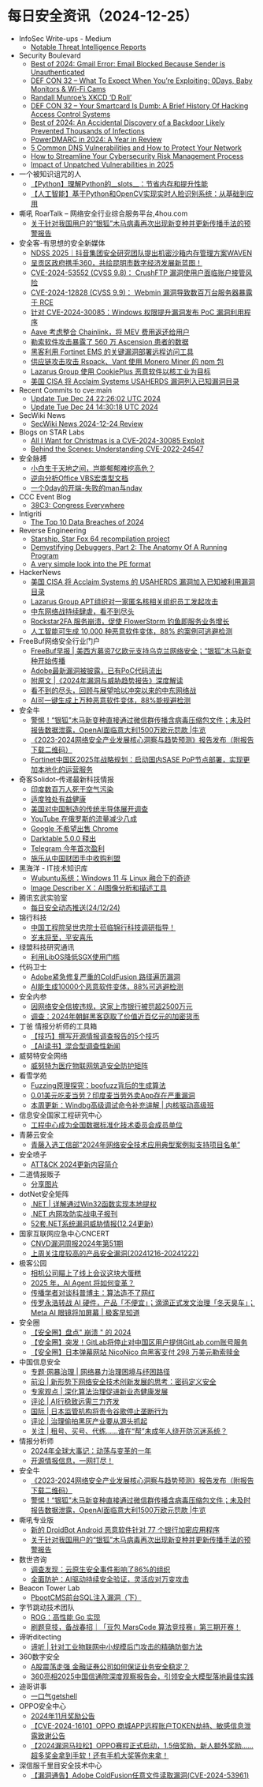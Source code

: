 # 每日安全资讯（2024-12-25）

- InfoSec Write-ups - Medium
  - [Notable Threat Intelligence Reports](https://infosecwriteups.com/notable-threat-intelligence-reports-b263b0973322?source=rss----7b722bfd1b8d---4)
- Security Boulevard
  - [Best of 2024: Gmail Error: Email Blocked Because Sender is Unauthenticated](https://securityboulevard.com/2024/12/550-5-7-26-gmail-error-email-blocked-because-sender-is-unauthenticated-2/)
  - [DEF CON 32 – What To Expect When You’re Exploiting: 0Days, Baby Monitors & Wi-Fi Cams](https://securityboulevard.com/2024/12/def-con-32-what-to-expect-when-youre-exploiting-0days-baby-monitors-wi-fi-cams/)
  - [Randall Munroe’s XKCD ‘D Roll’](https://securityboulevard.com/2024/12/randall-munroes-xkcd-d-roll/)
  - [DEF CON 32 – Your Smartcard Is Dumb: A Brief History Of Hacking Access Control Systems](https://securityboulevard.com/2024/12/def-con-32-your-smartcard-is-dumb-a-brief-history-of-hacking-access-control-systems/)
  - [Best of 2024: An Accidental Discovery of a Backdoor Likely Prevented Thousands of Infections](https://securityboulevard.com/2024/12/an-accidental-discovery-of-a-backdoor-likely-prevented-thousands-of-infections-2/)
  - [PowerDMARC in 2024: A Year in Review](https://securityboulevard.com/2024/12/powerdmarc-in-2024-a-year-in-review/)
  - [5 Common DNS Vulnerabilities and How to Protect Your Network](https://securityboulevard.com/2024/12/5-common-dns-vulnerabilities-and-how-to-protect-your-network/)
  - [How to Streamline Your Cybersecurity Risk Management Process](https://securityboulevard.com/2024/12/how-to-streamline-your-cybersecurity-risk-management-process/)
  - [Impact of Unpatched Vulnerabilities in 2025](https://securityboulevard.com/2024/12/impact-of-unpatched-vulnerabilities-in-2025/)
- 一个被知识诅咒的人
  - [【Python】理解Python的__slots__：节省内存和提升性能](https://blog.csdn.net/nokiaguy/article/details/144703377)
  - [【人工智能】基于Python和OpenCV实现实时人脸识别系统：从基础到应用](https://blog.csdn.net/nokiaguy/article/details/144703356)
- 嘶吼 RoarTalk – 网络安全行业综合服务平台,4hou.com
  - [关于针对我国用户的“银狐”木马病毒再次出现新变种并更新传播手法的预警报告](https://www.4hou.com/posts/XPVo)
- 安全客-有思想的安全新媒体
  - [NDSS 2025｜抖音集团安全研究团队提出机密沙箱内存管理方案WAVEN](https://www.anquanke.com/post/id/302977)
  - [呈贡区政府携手360，共绘昆明市数字经济发展新蓝图！](https://www.anquanke.com/post/id/302974)
  - [CVE-2024-53552 (CVSS 9.8)： CrushFTP 漏洞使用户面临账户接管风险](https://www.anquanke.com/post/id/302971)
  - [CVE-2024-12828 (CVSS 9.9)： Webmin 漏洞导致数百万台服务器暴露于 RCE](https://www.anquanke.com/post/id/302968)
  - [针对 CVE-2024-30085：Windows 权限提升漏洞发布 PoC 漏洞利用程序](https://www.anquanke.com/post/id/302963)
  - [Aave 考虑整合 Chainlink，将 MEV 费用返还给用户](https://www.anquanke.com/post/id/302960)
  - [勒索软件攻击暴露了 560 万 Ascension 患者的数据](https://www.anquanke.com/post/id/302957)
  - [黑客利用 Fortinet EMS 的关键漏洞部署远程访问工具](https://www.anquanke.com/post/id/302954)
  - [供应链攻击攻击 Rspack、Vant 使用 Monero Miner 的 npm 包](https://www.anquanke.com/post/id/302951)
  - [Lazarus Group 使用 CookiePlus 恶意软件以核工业为目标](https://www.anquanke.com/post/id/302948)
  - [美国 CISA 将 Acclaim Systems USAHERDS 漏洞列入已知漏洞目录](https://www.anquanke.com/post/id/302945)
- Recent Commits to cve:main
  - [Update Tue Dec 24 22:26:02 UTC 2024](https://github.com/trickest/cve/commit/04eadfe4ead93d5a9ff42adb174e31e78f2003e9)
  - [Update Tue Dec 24 14:30:18 UTC 2024](https://github.com/trickest/cve/commit/6a17dca4f5cf263f58ce3f34d872b5931b3db806)
- SecWiki News
  - [SecWiki News 2024-12-24 Review](http://www.sec-wiki.com/?2024-12-24)
- Blogs on STAR Labs
  - [All I Want for Christmas is a CVE-2024-30085 Exploit](https://starlabs.sg/blog/2024/all-i-want-for-christmas-is-a-cve-2024-30085-exploit/)
  - [Behind the Scenes: Understanding CVE-2022-24547](https://starlabs.sg/blog/2024/12-behind-the-scenes-understanding-cve-2022-24547/)
- 安全脉搏
  - [小白生于天地之间，岂能郁郁难挖高危？](https://www.secpulse.com/archives/205484.html)
  - [逆向分析Office VBS宏类型文档](https://www.secpulse.com/archives/205567.html)
  - [一个0day的开端-失败的man与nday](https://www.secpulse.com/archives/205498.html)
- CCC Event Blog
  - [38C3: Congress Everywhere](https://events.ccc.de/2024/12/24/38c3-everywhere/)
- Intigriti
  - [The Top 10 Data Breaches of 2024](https://www.intigriti.com/blog/business-insights/the-top-10-data-breaches-of-2024)
- Reverse Engineering
  - [Starship, Star Fox 64 recompilation project](https://www.reddit.com/r/ReverseEngineering/comments/1hljoiw/starship_star_fox_64_recompilation_project/)
  - [Demystifying Debuggers, Part 2: The Anatomy Of A Running Program](https://www.reddit.com/r/ReverseEngineering/comments/1hl4234/demystifying_debuggers_part_2_the_anatomy_of_a/)
  - [A very simple look into the PE format](https://www.reddit.com/r/ReverseEngineering/comments/1hlhewx/a_very_simple_look_into_the_pe_format/)
- HackerNews
  - [美国 CISA 将 Acclaim Systems 的 USAHERDS 漏洞加入已知被利用漏洞目录](https://hackernews.cc/archives/56480)
  - [Lazarus Group APT组织对一家匿名核相关组织员工发起攻击](https://hackernews.cc/archives/56478)
  - [中东网络战持续肆虐，看不到尽头](https://hackernews.cc/archives/56476)
  - [Rockstar2FA 服务崩溃，促使 FlowerStorm 钓鱼即服务业务增长](https://hackernews.cc/archives/56474)
  - [人工智能可生成 10,000 种恶意软件变体，88% 的案例可逃避检测](https://hackernews.cc/archives/56471)
- FreeBuf网络安全行业门户
  - [FreeBuf早报 | 美西方募资7亿欧元支持乌克兰网络安全；“银狐”木马新变种开始传播](https://www.freebuf.com/news/418431.html)
  - [Adobe最新漏洞被披露，已有PoC代码流出](https://www.freebuf.com/news/418426.html)
  - [附原文 |《2024年漏洞与威胁趋势报告》深度解读](https://www.freebuf.com/vuls/418381.html)
  - [看不到的尽头，回顾与展望哈以冲突以来的中东网络战](https://www.freebuf.com/news/418373.html)
  - [AI可一键生成上万种恶意软件变体，88%能规避检测](https://www.freebuf.com/news/418362.html)
- 安全牛
  - [警惕！“银狐”木马新变种直接通过微信群传播含病毒压缩包文件；未及时报告数据泄露，OpenAI面临意大利1500万欧元罚款 |牛览](https://www.aqniu.com/homenews/107646.html)
  - [《2023-2024网络安全产业发展核心洞察与趋势预测》报告发布（附报告下载二维码）](https://www.aqniu.com/homenews/107645.html)
  - [Fortinet中国区2025年战略规划：启动国内SASE PoP节点部署，实现更加本地化的运营服务](https://www.aqniu.com/vendor/107642.html)
- 奇客Solidot–传递最新科技情报
  - [印度数百万人死于空气污染](https://www.solidot.org/story?sid=80142)
  - [适度独处有益健康](https://www.solidot.org/story?sid=80141)
  - [美国对中国制造的传统半导体展开调查](https://www.solidot.org/story?sid=80140)
  - [YouTube 在俄罗斯的流量减少八成](https://www.solidot.org/story?sid=80139)
  - [Google 不希望出售 Chrome](https://www.solidot.org/story?sid=80138)
  - [Darktable 5.0.0 释出](https://www.solidot.org/story?sid=80137)
  - [Telegram 今年首次盈利](https://www.solidot.org/story?sid=80136)
  - [施乐从中国财团手中收购利盟](https://www.solidot.org/story?sid=80135)
- 黑海洋 - IT技术知识库
  - [Wubuntu系统：Windows 11 与 Linux 融合下的奇迹](https://www.upx8.com/4604)
  - [Image Describer X：AI图像分析和描述工具](https://www.upx8.com/4603)
- 腾讯玄武实验室
  - [每日安全动态推送(24/12/24)](https://mp.weixin.qq.com/s?__biz=MzA5NDYyNDI0MA==&mid=2651959963&idx=1&sn=52852a942942e4992e96c4a6e194ec09&chksm=8baed204bcd95b121df87594c49d574f37cab177b590f4a6806c15411b832a0bd2c72ae1cb37&scene=58&subscene=0#rd)
- 锦行科技
  - [中国工程院吴世忠院士莅临锦行科技调研指导！](https://mp.weixin.qq.com/s?__biz=MzIxNTQxMjQyNg==&mid=2247493556&idx=1&sn=6c3442e2c83966cc4649329a12e1a74e&chksm=979a1c11a0ed9507ddec01da895b0036dc331dca0b98bdc6ed379870b6c0d99101021ceae0b0&scene=58&subscene=0#rd)
  - [岁末将至，平安喜乐](https://mp.weixin.qq.com/s?__biz=MzIxNTQxMjQyNg==&mid=2247493556&idx=2&sn=cd8291eda21c4d29d35734db57265fb5&chksm=979a1c11a0ed9507e4a28b25ee78a6a2acbf7a824e4bd73bac9b9cbd2ecc58d5200433ab3f56&scene=58&subscene=0#rd)
- 绿盟科技研究通讯
  - [利用LibOS降低SGX使用门槛](https://mp.weixin.qq.com/s?__biz=MzIyODYzNTU2OA==&mid=2247498138&idx=1&sn=5c837a62353956bf5bb9234385cf0771&chksm=e84c5f45df3bd6538f90ba9a54a660075b5a03d28392a03bdcce1572c39a2e1af06c75d973f8&scene=58&subscene=0#rd)
- 代码卫士
  - [Adobe紧急修复严重的ColdFusion 路径遍历漏洞](https://mp.weixin.qq.com/s?__biz=MzI2NTg4OTc5Nw==&mid=2247521882&idx=1&sn=1a457064eddc19fcc7a712086557d5cb&chksm=ea94a730dde32e267f2aef8e7cac134060cd8861b682e2aac8af75f6d38f506106b86532bb75&scene=58&subscene=0#rd)
  - [AI能生成10000个恶意软件变体，88%可逃避检测](https://mp.weixin.qq.com/s?__biz=MzI2NTg4OTc5Nw==&mid=2247521882&idx=2&sn=3eb9867746eacad2a0cc120368846a0d&chksm=ea94a730dde32e2629d13fc926350efa7812c5d973c3ef4a5b726e29afdeadcc55276749ffd8&scene=58&subscene=0#rd)
- 安全内参
  - [因网络安全信披违规，这家上市银行被罚超2500万元](https://mp.weixin.qq.com/s?__biz=MzI4NDY2MDMwMw==&mid=2247513347&idx=1&sn=97548dcca93551b2ea3636e369bfebdd&chksm=ebfaf223dc8d7b35ca39c1c3a37a0120b03a4b619fda5fe9fe51edb45d3886b87485e6480ee6&scene=58&subscene=0#rd)
  - [调查：2024年朝鲜黑客窃取了价值近百亿元的加密货币](https://mp.weixin.qq.com/s?__biz=MzI4NDY2MDMwMw==&mid=2247513347&idx=2&sn=889a88f01bb26c410ba9df109cf45e8a&chksm=ebfaf223dc8d7b358ac8b02707546624ba024bfcdf508944114c6153788ddc495d1924fed7dd&scene=58&subscene=0#rd)
- 丁爸 情报分析师的工具箱
  - [【技巧】撰写开源情报调查报告的5个技巧](https://mp.weixin.qq.com/s?__biz=MzI2MTE0NTE3Mw==&mid=2651148270&idx=1&sn=06dbd58980abb03ad29799c59588129e&chksm=f1af38d4c6d8b1c2b7abfa5c9341e805428f1e4c39d363a068310c57916f95957b801b580646&scene=58&subscene=0#rd)
  - [【AI读书】混合型调查性新闻](https://mp.weixin.qq.com/s?__biz=MzI2MTE0NTE3Mw==&mid=2651148270&idx=2&sn=15aceb4a44f974531c5994392e7e68a6&chksm=f1af38d4c6d8b1c2f21421434ce3799eba26fcd86ba768b7ce90e50962eee25180ab1fba11f4&scene=58&subscene=0#rd)
- 威努特安全网络
  - [威努特为医疗物联网筑造安全防护矩阵](https://mp.weixin.qq.com/s?__biz=MzAwNTgyODU3NQ==&mid=2651129979&idx=1&sn=f1c5ed3a345c5964db48c099a592f801&chksm=80e712cbb7909bddcbdbb4871c070f99e1aad223be50396767d2555c746afd6452c819b93b39&scene=58&subscene=0#rd)
- 看雪学苑
  - [Fuzzing原理探究：boofuzz背后的生成算法](https://mp.weixin.qq.com/s?__biz=MjM5NTc2MDYxMw==&mid=2458587741&idx=1&sn=0b451de82671954d27622c11080a1879&chksm=b18c22d786fbabc17eb157aff259d4b3ce71ca71ad3b5c49af79713d62a8e162782dd69f36e9&scene=58&subscene=0#rd)
  - [0.01美元吃麦当劳？印度麦当劳外卖App存在严重漏洞](https://mp.weixin.qq.com/s?__biz=MjM5NTc2MDYxMw==&mid=2458587741&idx=2&sn=69f46c917601d0c81a95befbfe959dc3&chksm=b18c22d786fbabc120ce82c955e10d51efdef9e9dcef7dc43d3c84de58fee5999a398fe76d6d&scene=58&subscene=0#rd)
  - [本周更新：Windbg高级调试命令补充讲解 | 内核驱动高级班](https://mp.weixin.qq.com/s?__biz=MjM5NTc2MDYxMw==&mid=2458587741&idx=3&sn=14ee323fb2ea4766b278ea4473011b4f&chksm=b18c22d786fbabc1bdb914e7302d6ed8c84013d7b36687b013ba4e91e71e31559a754f28aaaf&scene=58&subscene=0#rd)
- 信息安全国家工程研究中心
  - [工程中心成为全国数据标准化技术委员会成员单位](https://mp.weixin.qq.com/s?__biz=MzU5OTQ0NzY3Ng==&mid=2247498663&idx=1&sn=fb9a989f376a858efdcff1758035f2dc&chksm=feb67ab4c9c1f3a2f0ce3c0fe0f6538b4440d903c3e6238a7f78941389413071cab7ca4f3a68&scene=58&subscene=0#rd)
- 青藤云安全
  - [青藤入选工信部“2024年网络安全技术应用典型案例拟支持项目名单”](https://mp.weixin.qq.com/s?__biz=MzAwNDE4Mzc1NA==&mid=2650849824&idx=1&sn=7d4bfb7803ebddbb1b6935813365393b&chksm=80dba185b7ac2893c7a0c1d50f0389f3c06fc0be41c2701f26c0e989fe74e811adbca1ca1773&scene=58&subscene=0#rd)
- 安全喷子
  - [ATT&CK 2024更新内容简介](https://mp.weixin.qq.com/s?__biz=MzUzMDk0MjY2NQ==&mid=2247484263&idx=1&sn=35e7bbdbe5e9a7a5fc253e0c563743bc&chksm=fa4b5cc1cd3cd5d7c3f2bc58cc7ba262a7272f13f706311fe32c1fedf745987d8efede2aa9ca&scene=58&subscene=0#rd)
- 二道情报贩子
  - [分享图片](https://mp.weixin.qq.com/s?__biz=MzU5NTA3MTk5Ng==&mid=2247489672&idx=1&sn=0edac1e2faeffa7fee16dab11d8cef15&chksm=fe76de1bc901570dbf418188165faf5638649854f317ba599d14fd31f6624339edb5cc0d7dee&scene=58&subscene=0#rd)
- dotNet安全矩阵
  - [.NET | 详解通过Win32函数实现本地提权](https://mp.weixin.qq.com/s?__biz=MzUyOTc3NTQ5MA==&mid=2247497683&idx=1&sn=9d02e2022258556da5cc2df0550f652f&chksm=fa59593ecd2ed02818024a367a80c0d927db0b7eef2610ef0991846b63f36f50fcb02e688d3e&scene=58&subscene=0#rd)
  - [.NET 内网攻防实战电子报刊](https://mp.weixin.qq.com/s?__biz=MzUyOTc3NTQ5MA==&mid=2247497683&idx=2&sn=6f2f1e99e700224e670fa2b8a7d7fcec&chksm=fa59593ecd2ed028d5a372b60cabccfa37ea8802925649bd46ad0a02d52c6736cf76a19e4652&scene=58&subscene=0#rd)
  - [52套.NET系统漏洞威胁情报(12.24更新)](https://mp.weixin.qq.com/s?__biz=MzUyOTc3NTQ5MA==&mid=2247497683&idx=3&sn=d7780a5d9d05f1a65998a1855fc4a1bb&chksm=fa59593ecd2ed028f25856a38e2d06ea581067b22ae53dbd52309329831e91d6403e3704f6ae&scene=58&subscene=0#rd)
- 国家互联网应急中心CNCERT
  - [CNVD漏洞周报2024年第51期](https://mp.weixin.qq.com/s?__biz=MzIwNDk0MDgxMw==&mid=2247499550&idx=1&sn=622098dcd766068e4c23662a34d39664&chksm=973acc7ca04d456a0d7b990ef469c60e62feaca1c5c24d2dbbce68195a4120cda0cb4f074b77&scene=58&subscene=0#rd)
  - [上周关注度较高的产品安全漏洞(20241216-20241222)](https://mp.weixin.qq.com/s?__biz=MzIwNDk0MDgxMw==&mid=2247499550&idx=2&sn=ad48a11257a083ed0783d7c9f95fe243&chksm=973acc7ca04d456a195d6f1cc7e15f66f8e20cbc1f811736933f78a8e856ecb806c3865e3067&scene=58&subscene=0#rd)
- 极客公园
  - [相机公司瞄上了线上会议这块大蛋糕](https://mp.weixin.qq.com/s?__biz=MTMwNDMwODQ0MQ==&mid=2653070577&idx=1&sn=5b47f1c2797530060b2c51ac6d0ea820&chksm=7e57d94749205051110631ea858da282a48d087497a3b3e56ec21dcce63bd69936522c3f621f&scene=58&subscene=0#rd)
  - [2025 年，AI Agent 将如何变革？](https://mp.weixin.qq.com/s?__biz=MTMwNDMwODQ0MQ==&mid=2653070540&idx=1&sn=044760c2a10968aac53fe86280ca9568&chksm=7e57d97a4920506cbc78dfe217e056520c7abf8a57b4c7bfeabd3af18679b08db1d5658a6355&scene=58&subscene=0#rd)
  - [传播学者对谈科普博主：算法造不了网红](https://mp.weixin.qq.com/s?__biz=MTMwNDMwODQ0MQ==&mid=2653070540&idx=2&sn=13fd3beefc87f58ae8af99d3a9beb96b&chksm=7e57d97a4920506c2288ff3551159d70a94c4339caf47f212f3b6a0f0e05d8d728cf1c3d61f1&scene=58&subscene=0#rd)
  - [传罗永浩转战 AI 硬件，产品「不便宜」；滴滴正式发文治理「冬天臭车」；Meta AI 眼镜将加屏幕 | 极客早知道](https://mp.weixin.qq.com/s?__biz=MTMwNDMwODQ0MQ==&mid=2653070500&idx=1&sn=3c64bbf343a896c34a84db6e58673efb&chksm=7e57d9124920500425e9051d9e44476d287e4a30c250574bfd0bd3ef98d9d6004db8552eea58&scene=58&subscene=0#rd)
- 安全圈
  - [【安全圈】盘点" 崩溃 " 的 2024](https://mp.weixin.qq.com/s?__biz=MzIzMzE4NDU1OQ==&mid=2652066903&idx=1&sn=36c25e0bcd6b736bef1f2732300088c5&chksm=f36e7817c419f10110a22d54ccf2185c6dee1bae82704f655af002451cb13d8f931f805ea14b&scene=58&subscene=0#rd)
  - [【安全圈】突发！GitLab将停止对中国区用户提供GitLab.com账号服务](https://mp.weixin.qq.com/s?__biz=MzIzMzE4NDU1OQ==&mid=2652066903&idx=2&sn=864191a625f27c17468da3dfdff3f8f7&chksm=f36e7817c419f10124de956a3660e0ceee21fe85ab7322c586cb025939caba3f5e0cda3e7413&scene=58&subscene=0#rd)
  - [【安全圈】日本弹幕网站 NicoNico 向黑客支付 298 万美元勒索赎金](https://mp.weixin.qq.com/s?__biz=MzIzMzE4NDU1OQ==&mid=2652066903&idx=3&sn=8e77e867c5725aad13410bfad8f64f09&chksm=f36e7817c419f1015cd01bd99d26e90785d51bf3874e3d41ccd090e199add84ad218fe9a9ce6&scene=58&subscene=0#rd)
- 中国信息安全
  - [专题·网暴治理 | 网络暴力治理困境与纾困路径](https://mp.weixin.qq.com/s?__biz=MzA5MzE5MDAzOA==&mid=2664232942&idx=1&sn=0751bf42af3ddb1e3077a4c1fcafa786&chksm=8b59f517bc2e7c01073a98df30def3de77f78003e85780dce85de815accfb42a311eb5c8bcee&scene=58&subscene=0#rd)
  - [前沿 | 新形势下网络安全技术创新发展的思考：密码定义安全](https://mp.weixin.qq.com/s?__biz=MzA5MzE5MDAzOA==&mid=2664232942&idx=2&sn=6d62da77694d3fe3a3afe03b0d2b20c4&chksm=8b59f517bc2e7c01eb2e45a994bac2028d499592a1c70017c74582a9b93a46f48ad16d58bd15&scene=58&subscene=0#rd)
  - [专家观点 | 深化算法治理促进新业态健康发展](https://mp.weixin.qq.com/s?__biz=MzA5MzE5MDAzOA==&mid=2664232942&idx=3&sn=b0cd4a64537066916981ac12c927f0af&chksm=8b59f517bc2e7c01656f3fa6033649253b49891f554b6a883bd03edfd2385f26b5bf425c4eba&scene=58&subscene=0#rd)
  - [评论 | AI行稳致远需三力齐发](https://mp.weixin.qq.com/s?__biz=MzA5MzE5MDAzOA==&mid=2664232942&idx=4&sn=849da0f816d66b144253bcb9b99dccba&chksm=8b59f517bc2e7c01545a716675eb2dc649a01348bffb1360b0268976e458b885790c0d466f45&scene=58&subscene=0#rd)
  - [国际 | 日本监管机构将责令谷歌停止垄断行为](https://mp.weixin.qq.com/s?__biz=MzA5MzE5MDAzOA==&mid=2664232942&idx=5&sn=2c3847d274001f80a0782fdcaf1f0d2e&chksm=8b59f517bc2e7c01206760a26a861c9a360be89cc95b7ecd3faba1376e9b2c7d81484a827af9&scene=58&subscene=0#rd)
  - [评论 | 治理偷拍黑灰产业要从源头抓起](https://mp.weixin.qq.com/s?__biz=MzA5MzE5MDAzOA==&mid=2664232942&idx=6&sn=37fee8fa3e736428d8c94fe55024c1fd&chksm=8b59f517bc2e7c0112541001c2d293ae66e14bf9ed4fb89f7c04d4ee74c832f81baeaf8a157b&scene=58&subscene=0#rd)
  - [关注 | 租号、买号、代练……谁在“帮”未成年人绕开防沉迷系统？](https://mp.weixin.qq.com/s?__biz=MzA5MzE5MDAzOA==&mid=2664232942&idx=7&sn=ec7bbfe03d63695355905352325bc723&chksm=8b59f517bc2e7c01c16890a2cb1ccda17fc76e6282f89dd39e57ba815727adf17a1828be4dfb&scene=58&subscene=0#rd)
- 情报分析师
  - [2024年全球大事记：动荡与变革的一年](https://mp.weixin.qq.com/s?__biz=MzA3Mjc1MTkwOA==&mid=2650558394&idx=1&sn=8854716fdcef74562d071c73834680c2&chksm=871161f1b066e8e7dbf2a8cdb9228dac25e5fb5b220a6b60f789dba903a28835da8ada8b0628&scene=58&subscene=0#rd)
  - [开源情报信息，一网打尽！](https://mp.weixin.qq.com/s?__biz=MzA3Mjc1MTkwOA==&mid=2650558394&idx=2&sn=e9cc02482a9641a77f515419bfd64ebe&chksm=871161f1b066e8e7589f8eb6afde98c5589a5bb26c0d4ed27227f33fdb055f7ecb2b4c86bd5f&scene=58&subscene=0#rd)
- 安全牛
  - [《2023-2024网络安全产业发展核心洞察与趋势预测》报告发布（附报告下载二维码）](https://mp.weixin.qq.com/s?__biz=MjM5Njc3NjM4MA==&mid=2651134269&idx=1&sn=6f10757c993596456ab492dd160738ec&chksm=bd15a9ee8a6220f897bcf414b01e48e979a322488808c0dc81c00dc4184cb111a537a95234b3&scene=58&subscene=0#rd)
  - [警惕！“银狐”木马新变种直接通过微信群传播含病毒压缩包文件；未及时报告数据泄露，OpenAI面临意大利1500万欧元罚款 |牛览](https://mp.weixin.qq.com/s?__biz=MjM5Njc3NjM4MA==&mid=2651134269&idx=2&sn=afd0f6b69622c7cf6d3e839a2271aab0&chksm=bd15a9ee8a6220f8be9fe37069a10deca451f71dbbd491a0cdf66843298fd2ceeb0937950a4d&scene=58&subscene=0#rd)
- 嘶吼专业版
  - [新的 DroidBot Android 恶意软件针对 77 个银行加密应用程序](https://mp.weixin.qq.com/s?__biz=MzI0MDY1MDU4MQ==&mid=2247580391&idx=1&sn=2bdac2222c560e9b5607fbdcb854f116&chksm=e9146addde63e3cb11d73bc8e2f025fd4c2e18886e4150c631b0a062b509c2570c7fc6fbdf9f&scene=58&subscene=0#rd)
  - [关于针对我国用户的“银狐”木马病毒再次出现新变种并更新传播手法的预警报告](https://mp.weixin.qq.com/s?__biz=MzI0MDY1MDU4MQ==&mid=2247580391&idx=2&sn=23de1b043af5c153525d164e5d3d9ace&chksm=e9146addde63e3cb6e8e7728703bb79f4e4ab4de2c060ab634d3c60f45e142918b007688e484&scene=58&subscene=0#rd)
- 数世咨询
  - [调查发现：云原生安全事件影响了86%的组织](https://mp.weixin.qq.com/s?__biz=MzkxNzA3MTgyNg==&mid=2247532362&idx=1&sn=1ef53203596f0cf534a24ac3d68c01bf&chksm=c1440df7f63384e17dfeda94950bb317f4aa822e356dbcdec898160195d974865a8cc513a062&scene=58&subscene=0#rd)
  - [全面防护：AI驱动持续安全验证，灵活应对万变攻击](https://mp.weixin.qq.com/s?__biz=MzkxNzA3MTgyNg==&mid=2247532362&idx=2&sn=79d5261945bfb3ba3fd28449c4c4708b&chksm=c1440df7f63384e11bd9d6662c1ff79bdf6aee06f55bcbd7ff6f549b50bd51192c32cfae55f8&scene=58&subscene=0#rd)
- Beacon Tower Lab
  - [PbootCMS前台SQL注入漏洞（下）](https://mp.weixin.qq.com/s?__biz=MzkyNzcxNTczNA==&mid=2247486906&idx=1&sn=f30579afd864dc32a4b8d966b5fbe1e1&chksm=c2229543f5551c558c86f7d33bc347df36ebd379953234d4ab58a8fa78e529582b937f73bc2d&scene=58&subscene=0#rd)
- 字节跳动技术团队
  - [ROG：高性能 Go 实现](https://mp.weixin.qq.com/s?__biz=MzI1MzYzMjE0MQ==&mid=2247512539&idx=1&sn=f2dbd5354b56264ec897adc9b5af1a3e&chksm=e9d37a39dea4f32f9abd9411b8257a7e27df22dfa437d7df061c7eb1e33df79e8338d517f03d&scene=58&subscene=0#rd)
  - [刷题竞技，备战春招｜「豆包 MarsCode 算法竞技赛」第三期开赛！](https://mp.weixin.qq.com/s?__biz=MzI1MzYzMjE0MQ==&mid=2247512539&idx=2&sn=d27405cf65378323dbbf26873e3b14c7&chksm=e9d37a39dea4f32fa1fb5284a409ea4869d9c052395cf70b01c63cfafa686ba8e14017591458&scene=58&subscene=0#rd)
- 谛听ditecting
  - [谛听 | 针对工业物联网中小规模后门攻击的精确防御方法](https://mp.weixin.qq.com/s?__biz=MzU3MzQyOTU0Nw==&mid=2247492081&idx=1&sn=cfd2d8d46d59468c7183fd2a075c28a8&chksm=fcc363b5cbb4eaa3b7527d9a46eb52a18b873847f532f7f18afb3131f6f5259d564c35a695a6&scene=58&subscene=0#rd)
- 360数字安全
  - [A股震荡走强 金融证券公司如何保证业务安全稳定？](https://mp.weixin.qq.com/s?__biz=MzA4MTg0MDQ4Nw==&mid=2247577625&idx=1&sn=ffe07fcc46e1af6fd50da391c4f6f05b&chksm=9f8d2011a8faa907f478de89b5288433589d621f20bd287e4a679431be7cb545a6571381698f&scene=58&subscene=0#rd)
  - [360亮相2025中国信通院深度观察报告会，引领安全大模型落地最佳实践](https://mp.weixin.qq.com/s?__biz=MzA4MTg0MDQ4Nw==&mid=2247577625&idx=2&sn=fc3e672f2495754f4329109856fecc1f&chksm=9f8d2011a8faa907faf0dafb42e631387f954bfc57a832a8066b0c34a9bade0b07ab3e98fee3&scene=58&subscene=0#rd)
- 迪哥讲事
  - [一口气getshell](https://mp.weixin.qq.com/s?__biz=MzIzMTIzNTM0MA==&mid=2247496671&idx=1&sn=806276d964174b1365a75da252de686f&chksm=e8a5f9bcdfd270aa7f209fe0841146bd0a30472575511395e169fb72e47c6179050c6528c23d&scene=58&subscene=0#rd)
- OPPO安全中心
  - [2024年11月奖励公告](https://mp.weixin.qq.com/s?__biz=MzUyNzc4Mzk3MQ==&mid=2247493993&idx=1&sn=cf1b4ffa7c1fdfa3dde7ca5e2c5642f9&chksm=fa78e825cd0f6133f751694c7851beb4e24dd00760e8247f6e48b025d924b9a8dca7900670f6&scene=58&subscene=0#rd)
  - [【CVE-2024-1610】OPPO 商城APP远程账户TOKEN劫持、敏感信息泄露致谢公告](https://mp.weixin.qq.com/s?__biz=MzUyNzc4Mzk3MQ==&mid=2247493993&idx=2&sn=7d42674213454d55fa2a054c16e57da2&chksm=fa78e825cd0f6133f0e4b4850ec32278d8d2115134718425c6079ae9d175a6929e90ab5ec4a3&scene=58&subscene=0#rd)
  - [【2024漏洞马拉松】OPPO赛程正式启动，1.5倍奖励，新人额外奖励……超多奖金拿到手软！还有手机大奖等你来拿！](https://mp.weixin.qq.com/s?__biz=MzUyNzc4Mzk3MQ==&mid=2247493993&idx=4&sn=3ab09d03d077bf455158186920fb8573&chksm=fa78e825cd0f6133ec2f9b89171d95e57bac5c0450f980602cafe5c64b0a84f902c67317680d&scene=58&subscene=0#rd)
- 深信服千里目安全技术中心
  - [【漏洞通告】Adobe ColdFusion任意文件读取漏洞(CVE-2024-53961)](https://mp.weixin.qq.com/s?__biz=Mzg2NjgzNjA5NQ==&mid=2247523973&idx=1&sn=328a8278946c6ddc659d707dda812940&chksm=ce461595f9319c839ceef0e2701f5f925b2d9cc1b28bbb45d337f1a70b466024e580ab27a021&scene=58&subscene=0#rd)

